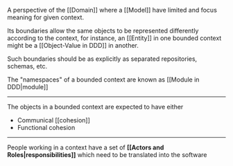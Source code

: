 A perspective of the [[Domain]] where a [[Model]] have limited and focus meaning for given context.

Its boundaries allow the same objects to be represented differently according to the context, for instance, an [[Entity]] in one bounded context might be a [[Object-Value in DDD]] in another.

Such boundaries should be as explicitly as separated repositories, schemas, etc.

The "namespaces" of a bounded context are known as [[Module in DDD|module]]

---

The objects in a bounded context are expected to have either

- Communical [[cohesion]]
- Functional cohesion

---

People working in a context have a set of **[[Actors and Roles|responsibilities]]** which need to be translated into the software
